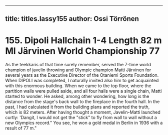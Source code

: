
---

title: titles.lassy155
author: Ossi Törrönen
---


    
# 155. Dipoli Hallchain 1-4 Length 82 m Ml Järvinen World Championship 77

As the teekkaris of that time surely remember, served the 7-time world champion of javelin throwing and Olympic champion Matti Järvinen for several years as the Executive Director of the Otaniemi Sports Foundation. When DIPOLI was completed, I naturally invited also him to get acquainted with this enormous building. When we came to the top floor, where the partition walls were pulled aside, and all four halls were a single chain, Matti started to wonder. He asked, among other wondering, how long is the distance from the stage's back wall to the fireplace in the fourth hall. In the past, I had calculated it from the building plans and reported the truth, which is 82 meters. After having thought a moment, Javelin-Matti launched curtly: 'Dangit, I would not get the "stick" to fly from wall to wall without a new Olympics record." You see, he won a gold medal in Berlin in 1936 with a result of 77 m."
